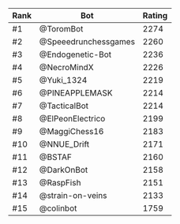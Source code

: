Rank|Bot|Rating
---|---|---
#1|@ToromBot|2274
#2|@Speeedrunchessgames|2260
#3|@Endogenetic-Bot|2236
#4|@NecroMindX|2226
#5|@Yuki_1324|2219
#6|@PINEAPPLEMASK|2214
#7|@TacticalBot|2214
#8|@ElPeonElectrico|2199
#9|@MaggiChess16|2183
#10|@NNUE_Drift|2171
#11|@BSTAF|2160
#12|@DarkOnBot|2158
#13|@RaspFish|2151
#14|@strain-on-veins|2133
#15|@colinbot|1759
